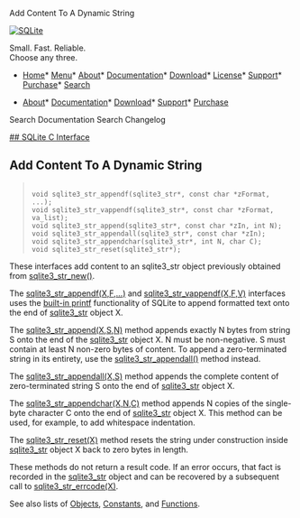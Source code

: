




Add Content To A Dynamic String




[![SQLite](../images/sqlite370_banner.gif)](../index.html)


Small. Fast. Reliable.  
Choose any three.


* [Home](../index.html)* [Menu](javascript:void(0))* [About](../about.html)* [Documentation](../docs.html)* [Download](../download.html)* [License](../copyright.html)* [Support](../support.html)* [Purchase](../prosupport.html)* [Search](javascript:void(0))




* [About](../about.html)* [Documentation](../docs.html)* [Download](../download.html)* [Support](../support.html)* [Purchase](../prosupport.html)






Search Documentation
Search Changelog









[## SQLite C Interface](../c3ref/intro.html)
## Add Content To A Dynamic String




> ```
> 
> void sqlite3_str_appendf(sqlite3_str*, const char *zFormat, ...);
> void sqlite3_str_vappendf(sqlite3_str*, const char *zFormat, va_list);
> void sqlite3_str_append(sqlite3_str*, const char *zIn, int N);
> void sqlite3_str_appendall(sqlite3_str*, const char *zIn);
> void sqlite3_str_appendchar(sqlite3_str*, int N, char C);
> void sqlite3_str_reset(sqlite3_str*);
> 
> ```



These interfaces add content to an sqlite3\_str object previously obtained
from [sqlite3\_str\_new()](../c3ref/str_new.html).


The [sqlite3\_str\_appendf(X,F,...)](../c3ref/str_append.html) and
[sqlite3\_str\_vappendf(X,F,V)](../c3ref/str_append.html) interfaces uses the [built\-in printf](../printf.html)
functionality of SQLite to append formatted text onto the end of
[sqlite3\_str](../c3ref/str.html) object X.


The [sqlite3\_str\_append(X,S,N)](../c3ref/str_append.html) method appends exactly N bytes from string S
onto the end of the [sqlite3\_str](../c3ref/str.html) object X. N must be non\-negative.
S must contain at least N non\-zero bytes of content. To append a
zero\-terminated string in its entirety, use the [sqlite3\_str\_appendall()](../c3ref/str_append.html)
method instead.


The [sqlite3\_str\_appendall(X,S)](../c3ref/str_append.html) method appends the complete content of
zero\-terminated string S onto the end of [sqlite3\_str](../c3ref/str.html) object X.


The [sqlite3\_str\_appendchar(X,N,C)](../c3ref/str_append.html) method appends N copies of the
single\-byte character C onto the end of [sqlite3\_str](../c3ref/str.html) object X.
This method can be used, for example, to add whitespace indentation.


The [sqlite3\_str\_reset(X)](../c3ref/str_append.html) method resets the string under construction
inside [sqlite3\_str](../c3ref/str.html) object X back to zero bytes in length.


These methods do not return a result code. If an error occurs, that fact
is recorded in the [sqlite3\_str](../c3ref/str.html) object and can be recovered by a
subsequent call to [sqlite3\_str\_errcode(X)](../c3ref/str_errcode.html).


See also lists of
 [Objects](../c3ref/objlist.html),
 [Constants](../c3ref/constlist.html), and
 [Functions](../c3ref/funclist.html).


